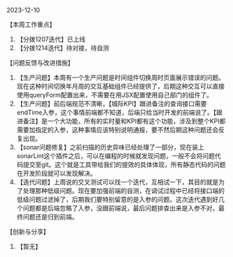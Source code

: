 2023-12-10

【本周工作重点】

1. 【分拨1207迭代】已上线
2. 【分拨1214迭代】待对接，待自测

【问题反馈与改进措施】

1. 【生产问题】本周有一个生产问题是时间组件切换周时页面展示错误的问题。现在这种时间切换年月周的交互基础组件已经提供了，后期这种交互可以直接使用queryForm配置出来，不需要在用JSX配置使用自己部门的组件了。
1. 【生产问题】前后端规范不清晰，【城际KPI】跟进备注的查询接口需要endTime入参，这个事情前端都不知道，后端只给当时开发的前端说了。【跟进备注】是一个大功能，所有的实时量和KPI都有这个功能，涉及到整个KPI都需要加指定的入参，这种事情应该特别说明通报，要不然后期这种问题还会反复出现。
1. 【sonar问题修复】之前扫描的历史异味已经处理了一部分，现在装上sonarLint这个插件之后，可以在编程的时候就发现问题，一般不会将问题代码提交至git。这个就是工具带给我们的提效的具体体现，所有静态代码的问题在开发阶段就可以发现解决。
1. 【迭代问题】上周说的交叉测试可以找一个迭代，互相试一下，其目的就是为了处理那种低级问题。现在要加强前端的自测，在调试过程中已经将接口端的低级问题过滤掉了，后期我们要特别留意的是入参的问题。这次迭代遇到好几个问题都是后端忽略了入参，没跟前端说，最后问题排查出来是入参不对，最终问题还是归到前端。

【创新与分享】

1. 【暂无】

